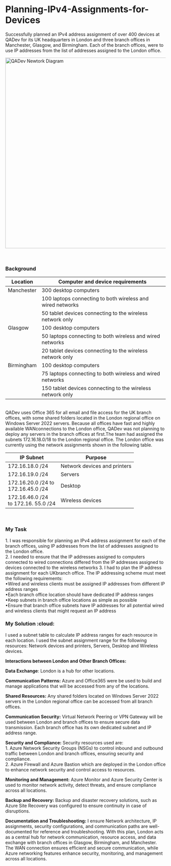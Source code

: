 # Planning-IPv4-Assignments-for-Devices
Successfully planned an IPv4 address assignment of over 400 devices at QADev for its UK headquarters in London and three branch offices in Manchester, Glasgow, and Birmingham. Each of the branch offices, were to use IP addresses from the list of addresses assigned to the London office. 


<p><img src="QADev-Network-Diagram.png" alt="QADev Newtork Diagram" width="900" height="600"></p>
<br>
<h3>Background</h3>
<link rel="stylesheet" href="/css/styles.css">
<table class="tg">
<thead>
  <tr>
    <th class="tg-fymr">Location</th>
    <th class="tg-fymr">Computer and device requirements</th>
  </tr>
</thead>
<tbody>
  <tr>
    <td class="tg-0pky">Manchester</td>
    <td class="tg-0pky">300 desktop computers</td>
  </tr>
  <tr>
    <td class="tg-0lax"></td>
    <td class="tg-0lax">100 laptops connecting to both wireless and wired networks</td>
  </tr>
  <tr>
    <td class="tg-0lax"></td>
    <td class="tg-0lax">50 tablet devices connecting to the wireless network only</td>
  </tr>
  <tr>
    <td class="tg-0lax">Glasgow</td>
    <td class="tg-0lax">100 desktop computers</td>
  </tr>
  <tr>
    <td class="tg-0lax"></td>
    <td class="tg-0lax">50 laptops connecting to both wireless and wired networks</td>
  </tr>
  <tr>
    <td class="tg-0lax"></td>
    <td class="tg-0lax">20 tablet devices connecting to the wireless network only</td>
  </tr>
  <tr>
    <td class="tg-0lax">Birmingham</td>
    <td class="tg-0lax">100 desktop computers</td>
  </tr>
  <tr>
    <td class="tg-0pky"></td>
    <td class="tg-0pky">75 laptops connecting to both wireless and wired networks</td>
  </tr>
  <tr>
    <td class="tg-0pky"></td>
    <td class="tg-0pky">150 tablet devices connecting to the wireless network only</td>
  </tr>
</tbody>
</table><br>
QADev uses Office 365 for all email and file access for the UK branch offices, with some shared folders located in the London regional office on Windows Server 2022 servers. Because all offices have fast and highly available WANconnections to the London office, QADev was not planning to deploy any servers in the branch offices at first.The team had assigned the subnets 172.16.18.0/18 to the London regional office. The London office was currently using the network assignments shown in the following table.<br>
<table class="tg">
<thead>
  <tr>
    <th class="tg-fymr">IP Subnet</th>
    <th class="tg-fymr">Purpose</th>
  </tr>
</thead>
<tbody>
  <tr>
    <td class="tg-0pky">172.16.18.0 /24</td>
    <td class="tg-0pky">Network devices and printers</td>
  </tr>
  <tr>
    <td class="tg-0lax">172.16.19.0 /24</td>
    <td class="tg-0lax">Servers</td>
  </tr>
  <tr>
    <td class="tg-0lax">172.16.20.0 /24 to <br>172.16.45.0 /24</td>
    <td class="tg-0lax">Desktop</td>
  </tr>
  <tr>
    <td class="tg-0lax">172.16.46.0 /24 <br>to 172.16. 55.0 /24</td>
    <td class="tg-0lax">Wireless devices</td>
  </tr>
</tbody>
</table><br>
<h3>My Task</h3>
1. I was responsible for planning an IPv4 address assignment for each of the branch offices, using IP addresses from the list of addresses assigned to the London office.<br> 
2. I needed to ensure that the IP addresses assigned to computers connected to wired connections differed from the IP addresses assigned to devices connected to the wireless networks                                                                          3. I had to plan the IP address assignment for each UKbranch office. The IP addressing scheme must meet the following requirements: <br>
    •Wired and wireless clients must be assigned IP addresses from different IP address ranges<br>
    •Each branch office location should have dedicated IP address ranges<br>
    •Keep subnets in branch office locations as simple as possible<br>
    •Ensure that branch office subnets have IP addresses for all potential wired and wireless clients that might request an IP       address<br>
    
<h3>My Solution  :cloud:</h3>
I used a subnet table to calculate IP address ranges for each resource in each location. I used the subnet assignment range for the following resources: Network devices and printers, Servers, Desktop and Wireless devices.<br>

<b>Interactions between London and Other Branch Offices:</b><br>

<b>Data Exchange</b>:
London is a hub for other locations.<br>

<b>Communication Patterns:</b>
Azure and Office365 were be used to build and manage applications that will be accessed from any of the locations.<br>

<b>Shared Resources:</b>
Any shared folders located on Windows Server 2022 servers in the London regional office can be accessed from all branch offices.<br>

<b>Communication Security:</b>
Virtual Network Peering or VPN Gateway will be used between London and branch offices to ensure secure data transmission.
Each branch office has its own dedicated subnet and IP address range.

<b>Security and Compliance:</b>
Security resources used are:<br> 1. Azure Network Security Groups (NSGs) to control inbound and outbound traffic between London and branch offices, ensuring security and compliance.<br> 2. Azure Firewall and Azure Bastion which are deployed in the London office to enhance network security and control access to resources.<br>

<b>Monitoring and Management:</b>
Azure Monitor and Azure Security Center is used to monitor network activity, detect threats, and ensure compliance across all locations.<br>

<b>Backup and Recovery:</b>
Backup and disaster recovery solutions, such as Azure Site Recovery was configured to ensure continuity in case of disruptions.<br>

<b>Documentation and Troubleshooting:</b>
I ensure Network architecture, IP assignments, security configurations, and communication paths are well-documented for reference and troubleshooting.
With this plan, London acts as a central hub for network communication, resource access, and data exchange with branch offices in Glasgow, Birmingham, and Manchester. The WAN connection ensures efficient and secure communication, while Azure networking features enhance security, monitoring, and management across all locations.
